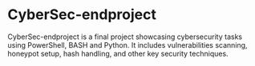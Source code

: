 # CyberSec-endproject
CyberSec-endproject is a final project showcasing cybersecurity tasks using PowerShell, BASH and Python. It includes vulnerabilities scanning, honeypot setup, hash handling, and other key security techniques.
